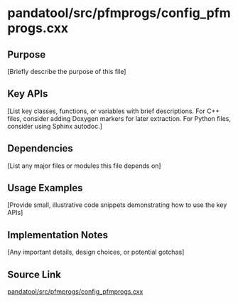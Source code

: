 # pandatool/src/pfmprogs/config_pfmprogs.cxx

## Purpose
[Briefly describe the purpose of this file]

## Key APIs
[List key classes, functions, or variables with brief descriptions.
For C++ files, consider adding Doxygen markers for later extraction.
For Python files, consider using Sphinx autodoc.]

## Dependencies
[List any major files or modules this file depends on]

## Usage Examples
[Provide small, illustrative code snippets demonstrating how to use the key APIs]

## Implementation Notes
[Any important details, design choices, or potential gotchas]

## Source Link
[pandatool/src/pfmprogs/config_pfmprogs.cxx](link_to_source_repository/pandatool/src/pfmprogs/config_pfmprogs.cxx)
